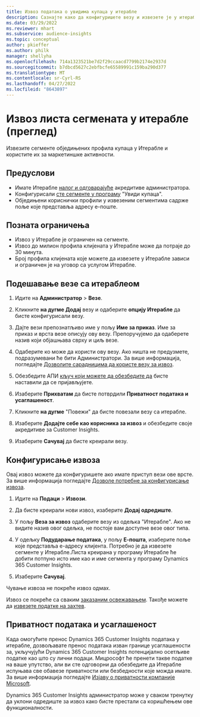 ```yaml
---
title: Извоз података о увидима купаца у итерабле
description: Сазнајте како да конфигуришете везу и извезете је у итерабле.
ms.date: 03/29/2022
ms.reviewer: mhart
ms.subservice: audience-insights
ms.topic: conceptual
author: pkieffer
ms.author: philk
manager: shellyha
ms.openlocfilehash: 714a1323521be7d2f29ccaacd7799b2174e2937d
ms.sourcegitcommit: b7dbcd5627c2ebfbcfe65589991c159ba290d377
ms.translationtype: MT
ms.contentlocale: sr-Cyrl-RS
ms.lasthandoff: 04/27/2022
ms.locfileid: "8643897"
---
```

# <a name="export-segment-lists-to-iterable-preview"></a>Извоз листа сегмената у итерабле (преглед)

Извезите сегменте обједињених профила купаца у Итерабле и користите их за маркетиншке активности.

## <a name="prerequisites"></a>Предуслови

-   Имате Итерабле [налог и одговарајуће](https://iterable.com/) акредитиве администратора.
-   Конфигурисали [сте сегменте у програму](segments.md) "Увиди купаца".
-   Обједињени кориснички профили у извезеним сегментима садрже поље које представља адресу е-поште.

## <a name="known-limitations"></a>Позната ограничења

- Извоз у Итерабле је ограничен на сегменте.
- Извоз до милион профила клијената у Итерабле може да потраје до 30 минута. 
- Број профила клијената које можете да извезете у Итерабле зависи и ограничен је на уговор са услугом Итерабле.

## <a name="set-up-connection-to-iterable"></a>Подешавање везе са итераблеом

1. Идите на **Администратор** > **Везе**.

1. Кликните **на дугме Додај** везу и одаберите **опцију Итерабле** да бисте конфигурисали везу.

1. Дајте вези препознатљиво име у пољу **Име за приказ**. Име за приказ и врста везе описују ову везу. Препоручујемо да одаберете назив који објашњава сврху и циљ везе.

1. Одаберите ко може да користи ову везу. Ако ништа не предузмете, подразумевани ће бити Администратори. За више информација, погледајте [Дозволите сарадницима да користе везу за извоз](connections.md#allow-contributors-to-use-a-connection-for-exports).

1. Обезбедите АПИ [кључ који можете да обезбедите да](https://support.iterable.com/hc/en-us/articles/360043464871) бисте наставили да се пријављујете. 

1. Изаберите **Прихватам** да бисте потврдили **Приватност података и усаглашеност**.

1. Кликните **на дугме** "Повежи" да бисте повезали везу са итерабле.

1. Изаберите **Додајте себе као корисника за извоз** и обезбедите своје акредитиве за Customer Insights.

1. Изаберите **Сачувај** да бисте креирали везу.

## <a name="configure-an-export"></a>Конфигурисање извоза

Овај извоз можете да конфигуришете ако имате приступ вези ове врсте. За више информација погледајте [Дозволе потребне за конфигурисање извоза](export-destinations.md#set-up-a-new-export).

1. Идите на **Подаци** > **Извози**.

1. Да бисте креирали нови извоз, изаберите **Додај одредиште**.

1. У пољу **Веза за извоз** одаберите везу из одељка "Итерабле". Ако не видите назив овог одељка, не постоје вам доступне везе овог типа.

3. У одељку **Подударање података**, у пољу **Е-пошта**, изаберите поље које представља е-адресу клијента. Потребно је да извезете сегменте у Итерабле.Листа креирана у програму Итерабле ће добити потпуно исто име као и име сегмента у програму Dynamics 365 Customer Insights.

1. Изаберите **Сачувај**.

Чување извоза не покреће извоз одмах.

Извоз се покреће са сваким [заказаним освежавањем](system.md#schedule-tab). Такође можете да [извезете податке на захтев](export-destinations.md#run-exports-on-demand). 


## <a name="data-privacy-and-compliance"></a>Приватност података и усаглашеност

Када омогућите пренос Dynamics 365 Customer Insights података у итерабле, дозвољавате пренос података изван границе усаглашености за, укључујући Dynamics 365 Customer Insights потенцијално осетљиве податке као што су лични подаци. Мицрософт ће пренети такве податке на ваше упутство, али ви сте одговорни да обезбедите да Итерабле испуњава све обавезе приватности или безбедности које можда имате. За више информација погледајте [Изјаву о приватности компаније Microsoft](https://go.microsoft.com/fwlink/?linkid=396732).

Dynamics 365 Customer Insights администратор може у сваком тренутку да уклони одредиште за извоз како бисте престали са коришћењем ове функционалности.
